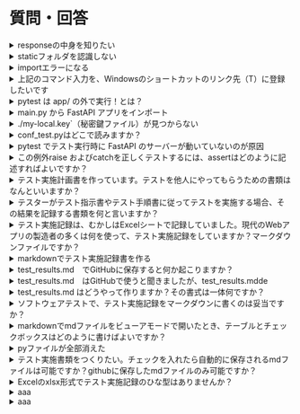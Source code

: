 # 質問・回答

<details><summary>responseの中身を知りたい</summary>

#### Q. uvicornサーバーを（手動で）起動してpytestを実行するとエラーになりました。
ログが以下のようになる。

collected 2 items

app\tests\test_login4.py FF                                                                                      [100%]

====================================================== FAILURES =======================================================
_________________________________________________ test_login_success __________________________________________________

    @pytest.mark.asyncio
    async def test_login_success():
        async with httpx.AsyncClient(base_url="https://127.0.0.1:8000", verify=ssl_context, follow_redirects=True) as client:

            # 1️⃣ Cookie なしで / にアクセス → /login にリダイレクトされるべき
            response = await client.get("/")
            assert response.status_code == 200  # login.html を受け取る

            # 2️⃣ /login に正しい認証情報を送信
            response = await client.post("/login", data={"username": "user1", "password": "user1"})
>           assert response.status_code == 303  # リダイレクトが発生
E           assert 200 == 303
E            +  where 200 = <Response [200 OK]>.status_code

app\tests\test_login4.py:36: AssertionError
このコードの一番最終行が36行目になります。
@pytest.mark.asyncio
async def test_login_success():
    async with httpx.AsyncClient(base_url="https://127.0.0.1:8000", verify=ssl_context, follow_redirects=True) as client:

        # 1️⃣ Cookie なしで / にアクセス → /login にリダイレクトされるべき
        response = await client.get("/")
        assert response.status_code == 200  # login.html を受け取る

        # 2️⃣ /login に正しい認証情報を送信
        response = await client.post("/login", data={"username": "user1", "password": "user1"})
        assert response.status_code == 303  # リダイレクトが発生
        assert "set-cookie" in response.headers  # Cookie が設定されているか確認

#### A.
おっけー！✨ `test_login_success` で `assert response.status_code == 303` のテストが失敗してるんだね！💡  

```
E           assert 200 == 303
E            +  where 200 = <Response [200 OK]>.status_code
```
**つまり、`POST /login` のリクエストが `200 OK` を返していて、`303 See Other` になっていない** ってこと！  

---

## **🔥 エラーの原因を探る**
### **✅ ① `/login` のレスポンスを確認**
テストコードをちょっと修正して、レスポンスの詳細を `print()` してみよう！  

👇 **`test_login4.py` の `test_login_success` を修正**
```python
@pytest.mark.asyncio
async def test_login_success():
    async with httpx.AsyncClient(base_url="https://127.0.0.1:8000", verify=ssl_context, follow_redirects=True) as client:
        
        # 1️⃣ Cookie なしで `/` にアクセス → `/login` にリダイレクトされるべき
        response = await client.get("/")
        assert response.status_code == 200  # `login.html` を受け取る

        # 2️⃣ `/login` に正しい認証情報を送信
        response = await client.post("/login", data={"username": "user1", "password": "user1"})
        
        # 🔥 デバッグ用にレスポンス詳細を表示
        print("\n🔍 DEBUG: /login response")
        print(f"Status Code: {response.status_code}")
        print(f"Headers: {response.headers}")
        print(f"Body: {response.text}")

        assert response.status_code == 303  # リダイレクトが発生
        assert "set-cookie" in response.headers  # Cookie が設定されているか確認
```
✨ **これで `/login` のレスポンスが `200 OK` になっている理由が分かるはず！**  

---

### **✅ ② FastAPI の `/login` のコードをチェック**
FastAPI 側の `/login` エンドポイント (`main.py`) で `303` を返す処理があるか確認しよう！  

👇 **FastAPI の `/login` のコード**
```python
@app.post("/login", response_class=HTMLResponse)
async def login_post(request: Request, response: Response,
    form_data: OAuth2PasswordRequestForm = Depends()):
    try:
        username = form_data.username
        password = form_data.password

        user = await authenticate_user(request, username, password) 
        if user is None:
            raise HTTPException(status_code=400, detail="ログインに失敗しました。")

        # 正常ログイン時のリダイレクトURL
        redirect_url = {1: "/order_complete", 2: "/manager/today", 10: "/shops/today", 99: "/admin/today"}.get(user.get_permission(), "/error")

        response = RedirectResponse(url=redirect_url, status_code=303)  # 🔥 ここで 303 を返す！
        set_all_cookies(response, {
            'sub': user.get_username(),
            'token': user.get_token(),
            'exp': user.get_exp(),
            'permission': user.get_permission()
        })

        return response  # 🔥 ここがちゃんと動いてるか確認！

    except HTTPException as e:
        print(f"/login_post HTTPエラー: {e.detail}")
        encoded_message = urllib.parse.quote(e.detail)
        return RedirectResponse(url=f"/login?message={encoded_message}", status_code=303)

    except Exception as e:
        print(f"/login 予期せぬエラー: {e}")
        encoded_message = urllib.parse.quote("予期せぬエラーが発生しました。")
        return RedirectResponse(url=f"/login?message={encoded_message}", status_code=303)
```
### **👀 確認ポイント**
1. `await authenticate_user(request, username, password)` が **`None` を返していないか**
   - **ログイン失敗すると `400` になるから、`303` じゃなく `200 OK` になってる可能性がある！**
2. `RedirectResponse(url=redirect_url, status_code=303)` が**実行されているか**
3. `set_all_cookies(response, {...})` で **Cookie がセットされているか**

---

### **✅ ③ `authenticate_user` の動作確認**
`await authenticate_user(request, username, password)` が `None` を返してると、`303` にならないよ！  

👇 **テスト用に `print()` を追加して、どんな値が返ってくるか確認！**
```python
async def authenticate_user(request: Request, username, password) -> Optional[User]:
    try:
        user = await select_user(username)
        print(f"\n🔍 DEBUG: authenticate_user")
        print(f"user: {user}")

        if user is None:
            print("❌ ユーザーが見つからない！")
            return None

        if user.get_password() != password:
            print("❌ パスワードが違う！")
            return None

        return user  # ✅ ここで `user` が返れば成功！

    except Exception as e:
        print(f"認証エラー: {e}")
        return None
```
✨ **これで `user` が正しく取得できているか確認できる！**

---

## **🚀 まとめ**
✅ **`test_login_success` に `print()` を追加して、レスポンスの `status_code` を確認！**  
✅ **FastAPI 側の `/login` の `RedirectResponse(status_code=303)` がちゃんと動いているか確認！**  
✅ **`authenticate_user` の `user` が `None` になってないかチェック！**  

**まずは `/login` のレスポンス詳細を `print()` してみて、どこで `303` が `200` に変わってるか見てみよう！**  
それでまた報告してくれたら、もっと詳しく調査できるよ！🔥💖

</details>

<details><summary>staticフォルダを認識しない</summary>

#### Q.
この赤文字エラーは何でしょうか？
ImportError while loading conftest 'C:\Obento-Test\v_0.1.3\app\tests\conftest.py'.
app\tests\conftest.py:10: in <module>
    from main import app  # これで main.py を正しくインポートできる
app\main.py:355: in <module>
    app.mount("/static", StaticFiles(directory="static"), name="static")
C:\Users\tensy\AppData\Local\Programs\Python\Python312\Lib\site-packages\starlette\staticfiles.py:56: in __init__
    raise RuntimeError(f"Directory '{directory}' does not exist")
E   RuntimeError: Directory 'static' does not exist

#### A.
おっけー！✨ **`RuntimeError: Directory 'static' does not exist`** のエラーが出てるね！💡  

---

## **🔥 エラーの原因**
```
RuntimeError: Directory 'static' does not exist
```
これは **FastAPI の `StaticFiles` のマウント時に `static` フォルダが見つからない** ってエラーだよ！💦  

**エラーが出た行（`main.py:355`）を確認すると、`app.mount("/static", StaticFiles(directory="static"), name="static")` の部分で発生してる！**  

つまり、`static` フォルダが存在しない or pytest 実行時のカレントディレクトリが違うせいで認識できていない可能性があるよ！💡

---

## **✅ 解決策① `static` フォルダを作る**
まず、プロジェクトのルート (`C:\Obento-Test\v_0.1.3\app\`) に **`static` フォルダがあるか確認** してみよう！  

### **💡 Windows のコマンドプロンプトで確認**
```bash
dir C:\Obento-Test\v_0.1.3\app\
```
もし `static` フォルダが無かったら、作成しよう！  

```bash
mkdir C:\Obento-Test\v_0.1.3\app\static
```
💡 **この方法で `static` フォルダがあれば、エラーは解決するはず！** 🚀✨  

---

## **✅ 解決策② `StaticFiles` のパスを修正**
もし `static` フォルダが **`app/static/` の中にあるなら、FastAPI の `StaticFiles` のパスを修正** しよう！  

👇 **`main.py` の `app.mount` を修正**
```python
import os
from fastapi.staticfiles import StaticFiles

static_path = os.path.join(os.path.dirname(__file__), "static")  # 絶対パスに変換
app.mount("/static", StaticFiles(directory=static_path), name="static")
```
💡 **この方法なら、pytest 実行時も `static` フォルダを正しく認識できる！**  

---

## **✅ 解決策③ `pytest` のカレントディレクトリを調整**
もし `pytest` の実行ディレクトリが `app/tests/` になっていると、FastAPI が `static` を見つけられないことがあるよ💡  

👇 **正しい実行方法**
```bash
cd C:\Obento-Test\v_0.1.3\
pytest app/tests
```
💡 **これで FastAPI が `static` フォルダを正しく認識できるはず！** 🎯  

---

## **🚀 まとめ**
✅ **`static` フォルダが `C:\Obento-Test\v_0.1.3\app\static\` にあるか確認！**
✅ **`app.mount("/static", StaticFiles(directory="static"), name="static")` を絶対パスに変更！**
✅ **`pytest` は `app/` の外で実行！（`cd C:\Obento-Test\v_0.1.3\ && pytest app/tests`）**

✨ **これで `RuntimeError: Directory 'static' does not exist` は解決するはず！**  
試してみて、まだ問題があったらまた教えてね〜！🔥💖

</details>

<details><summary>importエラーになる</summary>

#### Q.
from main import app　conftest.pyの5行目です。
このエラーになります。
ImportError while loading conftest 'C:\Obento-Test\v_0.1.3\app\tests\conftest.py'.
app\tests\conftest.py:5: in <module>
    from ..main import app
E   ImportError: attempted relative import with no known parent package

#### A.
おっけー！✨ **`conftest.py` の `from ..main import app` で `ImportError` が発生** してるね！💡  

これは **pytest の実行方法** や **import の書き方** が原因だから、解決策を紹介するよ！🎯  

---

## **🔥 `ImportError` の原因**
```
ImportError: attempted relative import with no known parent package
```
このエラーは **`conftest.py` から `main.py` をインポートしようとしたけど、`app` がパッケージとして認識されていない** から発生するよ！💦  

---

## **✅ 解決策① `sys.path` を使う（おすすめ！）**
**`conftest.py` の最初に `sys.path` を追加** すると、どこで `pytest` を実行しても `main.py` を正しくインポートできる！✨  

👇 **`app/tests/conftest.py` を修正**
```python
import sys
import os

# `app/` を `sys.path` に追加（Python に `app/` を認識させる）
sys.path.insert(0, os.path.abspath(os.path.join(os.path.dirname(__file__), "..")))

from main import app  # これで `main.py` を正しくインポートできる
```
💡 **これを入れると、`pytest` の実行場所を気にせず `main.py` をインポートできる！**

---

## **✅ 解決策② `pytest` を `app/` の外で実行する**
`pytest` は **カレントディレクトリによってパッケージの認識が変わる** から、  
**必ず `app/` の外で実行する！**  

👇 **正しい実行方法**
```bash
cd C:\Obento-Test\v_0.1.3\
pytest app/tests
```
💡 **これで `app` が Python のパッケージとして認識される！** 🎯  

---

## **✅ 解決策③ `pytest` に `PYTHONPATH` を設定する**
もし上の `sys.path` の方法を使いたくない場合、  
`pytest` 実行時に `PYTHONPATH` を指定すれば、`app/` を認識させることができるよ！  

👇 **Windows のコマンドプロンプトで実行**
```bash
set PYTHONPATH=C:\Obento-Test\v_0.1.3\app
pytest app/tests
```
💡 **環境変数 `PYTHONPATH` に `app/` をセットすることで、`import main` が通る！**

---

## **🚀 まとめ**
✅ **`sys.path` を `conftest.py` に追加**（おすすめ！）  
✅ **`pytest` を `app/` の外で実行**  
✅ **`PYTHONPATH` を設定して `pytest` を実行**  

✨ **このどれかで `ImportError` は解決するはず！** 試してみて、まだ問題あったら教えてね〜！🔥💖

</details>

<details><summary>上記のコマンド入力を、Windowsのショートカットのリンク先（T）に登録したいです</summary>

#### Q.
cd C:\Obento-Test\v_0.1.3\
pytest app/tests
上記のコマンド入力を、Windowsのショートカットのリンク先（T）に登録したいです。

#### A.
おっけー！✨ **Windows のショートカットを作って、クリックするだけで `pytest` を実行できるようにする方法** を教えるね！💡🎯  

---

## **✅ ① Windows のショートカットを作成**
1. **デスクトップ or 任意のフォルダで「新しいショートカット」を作成**
   - 何もないところで **右クリック →「新規作成」→「ショートカット」** を選択  

2. **リンク先（T）に以下を入力**
   ```bash
   cmd /k "cd /d C:\Obento-Test\v_0.1.3\ && pytest app/tests"
   ```
   💡 **ポイント！**
   - `cmd /k` → **コマンドプロンプトを開いたままにする**
   - `cd /d` → **ドライブが違っても `C:\Obento-Test\v_0.1.3\` に移動できる**
   - `pytest app/tests` → **`app/tests` 内のテストを実行！**

3. **ショートカットの名前を「pytest 実行」にする（自由に変更OK！）**  
4. **「完了」をクリック！** 🎉  

---

## **✅ ② ショートカットをカスタマイズ（オプション）**
### **💡 アイコンを変更**
1. ショートカットを **右クリック →「プロパティ」**  
2. 「ショートカット」タブの「アイコンの変更」をクリック  
3. 好きなアイコンを選ぶ！（例えば `C:\Windows\System32\shell32.dll` の中にアイコンがあるよ！）

---

## **✅ ③ ショートカットを実行！**
作成したショートカットを **ダブルクリックすると、`pytest` が自動で実行される！** 🚀✨  

---

## **🎯 まとめ**
✅ **ショートカットを作成して、`cmd /k "cd /d C:\Obento-Test\v_0.1.3\ && pytest app/tests"` を登録！**  
✅ **ダブルクリックするだけで `pytest` が実行できる！** 🎉  
✅ **アイコンも変更できるので、カスタマイズしよう！**  

これで `pytest` を **ワンクリックで実行できるようになったね！**🔥😆  
試してみて、問題があったらまた聞いてね〜！💖✨

</details>

<details><summary>pytest は app/ の外で実行！とは？</summary>

#### Q.
pytest は app/ の外で実行！
これはtestsフォルダをappフォルダと同じ階層に配置するという意味ですか？

#### A.
ナイス質問！✨ **`pytest` は `app/` の外で実行** っていうのは、  
**「`tests/` フォルダを `app/` の外に移動する」って意味じゃないよ！** 😆  

**`tests/` フォルダは `app/` の中のままでOK！**  
ただし、**pytest を実行するときのカレントディレクトリを `app/` の外にする** ってことだよ！💡  

---

## **✅ `tests/` の正しい配置**
**今の `app/` の構成はこんな感じだよね？**
```
C:\Obento-Test\v_0.1.3\
 ├── app/
 │    ├── main.py  ← FastAPI のエントリーポイント
 │    ├── utils/
 │    │    ├── exception.py
 │    ├── tests/  ← `tests/` はこのままでOK！
 │    │    ├── conftest.py
 │    │    ├── test_login4.py
```
**✨ `tests/` は `app/` の中に置いたままでOK！移動しなくていいよ！** 👍  

---

## **✅ `pytest` の実行方法**
### **❌ 間違った実行方法（`tests/` の中で `pytest` 実行）**
```bash
cd C:\Obento-Test\v_0.1.3\app\tests
pytest
```
🚨 **これをやると、`main.py` が正しくインポートできず `ImportError` になる！**  

---

### **✅ 正しい実行方法（`app/` の外で `pytest` を実行）**
```bash
cd C:\Obento-Test\v_0.1.3\
pytest app/tests
```
💡 **この方法なら `app/` を Python のパッケージとして認識できるから、エラーにならない！** 🎉  

---

## **✅ `sys.path` を使う方法（どこで実行してもOKにする）**
もし `pytest` をどこで実行しても大丈夫なようにしたいなら、  
`conftest.py` の最初に **`sys.path` を追加** する方法もあるよ！👇  

```python
import sys
import os

# `app/` を `sys.path` に追加（Python に `app/` を認識させる）
sys.path.insert(0, os.path.abspath(os.path.join(os.path.dirname(__file__), "..")))

from main import app  # これで `main.py` を正しくインポートできる
```
💡 **このコードを入れると、`pytest` を `tests/` の中で実行しても `main.py` をインポートできる！**  

---

## **🚀 まとめ**
✅ **`tests/` フォルダは `app/` の中のままでOK！移動しなくていい！**  
✅ **`pytest` は `app/` の外 (`C:\Obento-Test\v_0.1.3\`) で実行する！**  
✅ **どこで実行しても大丈夫にしたいなら `sys.path` を `conftest.py` に追加する！**  

これで `pytest` がバッチリ動くはず！✨  
試してみて、まだ問題があったらまた教えてね〜！🔥💖

</details>

<details><summary>main.py から FastAPI アプリをインポート</summary>

#### Q.
from main import app
# ← main.py から FastAPI アプリをインポート 　　conftest.pyに降格と赤文字エラーになりました。

ImportError while loading conftest 'C:\Obento-Test\v_0.1.3\app\tests\conftest.py'.
conftest.py:5: in <module>
    from ..main import app
E   ImportError: attempted relative import with no known parent package

どうすればよいですか？

#### A.
おっけー！✨ `conftest.py` で `from main import app` をインポートしようとしたら、  
`ImportError: attempted relative import with no known parent package` ってエラーが出たんだね！💡  

これは **pytest の実行方法の問題** だから、解決策を紹介するよ！✨  

---

## **✅ 解決策 ① `pytest` を `app/` の外で実行する**
今、`pytest` を `app/tests/` の中で実行してないかな？  
Python の **パッケージのルート（`app/`）の外で実行** しないと `main.py` を正しくインポートできないんだ💡  

### **💡 こうするとエラーになる**
```bash
cd C:\Obento-Test\v_0.1.3\app\tests
pytest
```
⬆️ **`tests/` の中で実行すると、`main.py` を `import` できないからエラーになる！** 🚨  

---

### **🔥 `app/` の外で実行しよう！**
```bash
cd C:\Obento-Test\v_0.1.3\
pytest app/tests
```
✨ **`app/tests` を指定して実行すると、エラーが出ずにテストが動くはず！**  

---

## **✅ 解決策 ② `sys.path` を使って `app/` をパスに追加**
もし **どうしても `pytest` を `tests/` の中で実行したいなら、`sys.path` を使う方法もある！**  

### **`conftest.py` の最初にこのコードを追加**
```python
import sys
import os

# `app/` を `sys.path` に追加（Python に `app/` を認識させる）
sys.path.insert(0, os.path.abspath(os.path.join(os.path.dirname(__file__), "..")))

from main import app  # これで `main.py` を正しくインポートできる
```
✨ **このコードを入れると、`pytest` をどこで実行しても `main.py` を正しくインポートできる！**

---

## **🚀 まとめ**
✅ **`pytest` は `app/` の外で実行！**
```bash
cd C:\Obento-Test\v_0.1.3\
pytest app/tests
```
✅ **どうしても `tests/` の中で実行するなら、`sys.path` を追加する！**

これで `pytest` もバッチリ動くはず！✨  
試してみて、まだエラー出たら教えてね〜！🔥💖

</details>

<details><summary>./my-local.key`（秘密鍵ファイル）が見つからない</summary>

#### Q.
ImportError while loading conftest 'C:\Obento-Test\v_0.1.3\app\tests\conftest.py'.
conftest.py:4: in <module>
    from main import app  # ← main.py から FastAPI アプリをインポート
..\main.py:13: in <module>
    from local_jwt_module import SECRET_KEY, get_new_token, check_cookie_token
..\local_jwt_module.py:28: in <module>
    private_key = load_private_key("./my-local.key")
..\local_jwt_module.py:24: in load_private_key
    with open(key_file, "rb") as key_file:
E   FileNotFoundError: [Errno 2] No such file or directory: './my-local.key'
こんなエラーが赤文字で出ました。どうすればいいですか？

#### A.
おっけー！✨ エラーメッセージを解析すると、  
**`conftest.py` を読み込もうとしたときに `local_jwt_module.py` 内の `load_private_key` でエラーが発生** してるね！💡  

---

## **🔥 エラーの原因**
```
FileNotFoundError: [Errno 2] No such file or directory: './my-local.key'
```
このエラーは **`./my-local.key`（秘密鍵ファイル）が見つからない** ってことを意味してるよ！  

- `local_jwt_module.py` の `load_private_key("./my-local.key")` が、  
  **テスト実行時に `my-local.key` を開こうとして、見つからずにエラーになってる** んだね💦  
- `main.py` を普通に実行すると問題ないのに、`pytest` 実行時にエラーになる理由は、  
  **pytest の実行ディレクトリが `app/tests/` になっているから！**  

---

## **✅ 解決策**
### **① `my-local.key` の正しいパスを指定する**
**テスト時にも確実に `my-local.key` を読み込めるように、絶対パスを使うように修正！**

👇 **`local_jwt_module.py` の `load_private_key` を以下のように変更**
```python
import os

def load_private_key(key_file: str):
    key_path = os.path.abspath(os.path.join(os.path.dirname(__file__), key_file))  # 絶対パスに変換
    with open(key_path, "rb") as key_file:
        return key_file.read()
```
💡 **この修正で、`my-local.key` のパスが確実に解決される！**

---

### **② `my-local.key` が本当に存在するか確認**
テスト時に `my-local.key` が存在しない場合は、エラーになるよ！  
**まず `my-local.key` が `app/` にあるか確認してね！**

```bash
ls -l C:\Obento-Test\v_0.1.3\app\
```
（Windowsなら `dir C:\Obento-Test\v_0.1.3\app\`）

もし **ファイルが無いなら、作成するか、テスト用のダミーファイルを使う方法もあるよ！**  

---

### **③ `conftest.py` で `my-local.key` があるか確認**
テストの前に `my-local.key` があるか確認するコードを `conftest.py` に追加！👇

```python
import os
import pytest

@pytest.fixture(scope="session", autouse=True)
def check_private_key():
    key_path = os.path.abspath(os.path.join(os.path.dirname(__file__), "../my-local.key"))
    
    if not os.path.exists(key_path):
        pytest.exit(f"❌ my-local.key が見つかりません！パスを確認してください: {key_path}")
    
    print(f"✅ my-local.key が見つかりました: {key_path}")
```
💡 **これで `my-local.key` が無かったら pytest 実行前にエラーメッセージを出せる！**

---

## **🚀 まとめ**
1. **`local_jwt_module.py` の `load_private_key` を絶対パスに変更**
2. **`my-local.key` が `app/` にあるかチェック**
3. **`conftest.py` に `check_private_key()` を追加して、テスト前に `my-local.key` の存在を確認！**

✨ これで `pytest` でも `my-local.key` を正しく読み込めるはず！  
試してみて、まだエラー出るなら教えてね〜！🔥💖

</details>

<details><summary>conf_test.pyはどこで読みますか？</summary>

#### Q.
conf_test.pyはどこで読みますか？

#### A.
ナイス質問！✨ `conftest.py` は **pytest が自動的に認識して読み込む設定ファイル** だから、  
特別に `import` する必要はなく、**適切な場所に置いておけば pytest が勝手に読み込んでくれる** よ！💡  

---

## **✅ `conftest.py` の置き場所**
`conftest.py` は **テストファイル (`test_*.py`) があるディレクトリに配置** すれば OK！  

👇 例えば、`test_login4.py` があるディレクトリがこんな感じなら…  
```
app/
 ├── main.py  ← FastAPI のエントリーポイント
 ├── utils/
 │    ├── exception.py
 │    ├── __init__.py
 ├── tests/
 │    ├── conftest.py  👈 ここに置く！
 │    ├── test_login4.py
```
✨ **この `tests/conftest.py` は `pytest` が自動的に読み込むから、特に `import` しなくてもOK！**  

---

## **✅ ちゃんと `conftest.py` が読み込まれているか確認**
テストを実行するときに `pytest -v` で詳細ログを出して、**`conftest.py` が読み込まれているか確認** できるよ👇  

```bash
pytest -v
```

もし `conftest.py` が読み込まれていない場合は、  
```bash
pytest --trace-config
```
を実行すると、**どの設定ファイル (`conftest.py`) が読み込まれているか** が分かるよ！💡  

---

## **🚀 まとめ**
1. **`conftest.py` は `test_*.py` があるディレクトリに置くだけで自動で読み込まれる！**
2. **`import` は不要！pytest が勝手に認識してくれる**
3. **ちゃんと読み込まれているか確認するなら `pytest -v` や `pytest --trace-config` を実行**

✨ **これで `pytest` で FastAPI をテストする準備はバッチリ！**  
試してみて、まだ問題があったら詳細教えてね〜！🔥💖

</details>

<details><summary>pytest でテスト実行時に FastAPI のサーバーが動いていないのが原因</summary>

#### Q.
pytestでテストを実施しました。しかしこのようなログのエラーになります。何かわかりますか？
================================================= test session starts =================================================
platform win32 -- Python 3.12.8, pytest-8.3.4, pluggy-1.5.0
rootdir: C:\Obento-Test\v_0.1.3\app
configfile: pytest.ini
plugins: anyio-4.4.0, asyncio-0.25.3
asyncio: mode=Mode.AUTO, asyncio_default_fixture_loop_scope=function
collected 2 items

test_login4.py::test_login_success FAILED                                                                        [ 50%]
test_login4.py::test_login_failure FAILED                                                                        [100%]

====================================================== FAILURES =======================================================
_________________________________________________ test_login_success __________________________________________________

    @contextlib.contextmanager
    def map_httpcore_exceptions() -> typing.Iterator[None]:
        global HTTPCORE_EXC_MAP
        if len(HTTPCORE_EXC_MAP) == 0:
            HTTPCORE_EXC_MAP = _load_httpcore_exceptions()
        try:
>           yield

C:\Users\tensy\AppData\Local\Programs\Python\Python312\Lib\site-packages\httpx\_transports\default.py:101:
_ _ _ _ _ _ _ _ _ _ _ _ _ _ _ _ _ _ _ _ _ _ _ _ _ _ _ _ _ _ _ _ _ _ _ _ _ _ _ _ _ _ _ _ _ _ _ _ _ _ _ _ _ _ _ _ _ _ _ _
C:\Users\tensy\AppData\Local\Programs\Python\Python312\Lib\site-packages\httpx\_transports\default.py:394: in handle_async_request
    resp = await self._pool.handle_async_request(req)
C:\Users\tensy\AppData\Local\Programs\Python\Python312\Lib\site-packages\httpcore\_async\connection_pool.py:256: in handle_async_request
    raise exc from None
C:\Users\tensy\AppData\Local\Programs\Python\Python312\Lib\site-packages\httpcore\_async\connection_pool.py:236: in handle_async_request
    response = await connection.handle_async_request(
C:\Users\tensy\AppData\Local\Programs\Python\Python312\Lib\site-packages\httpcore\_async\connection.py:101: in handle_async_request
    raise exc
C:\Users\tensy\AppData\Local\Programs\Python\Python312\Lib\site-packages\httpcore\_async\connection.py:78: in handle_async_request
    stream = await self._connect(request)
C:\Users\tensy\AppData\Local\Programs\Python\Python312\Lib\site-packages\httpcore\_async\connection.py:124: in _connect
    stream = await self._network_backend.connect_tcp(**kwargs)
C:\Users\tensy\AppData\Local\Programs\Python\Python312\Lib\site-packages\httpcore\_backends\auto.py:31: in connect_tcp
    return await self._backend.connect_tcp(
C:\Users\tensy\AppData\Local\Programs\Python\Python312\Lib\site-packages\httpcore\_backends\anyio.py:113: in connect_tcp
    with map_exceptions(exc_map):
C:\Users\tensy\AppData\Local\Programs\Python\Python312\Lib\contextlib.py:158: in __exit__
    self.gen.throw(value)
_ _ _ _ _ _ _ _ _ _ _ _ _ _ _ _ _ _ _ _ _ _ _ _ _ _ _ _ _ _ _ _ _ _ _ _ _ _ _ _ _ _ _ _ _ _ _ _ _ _ _ _ _ _ _ _ _ _ _ _

#### A.
おっけー！✨ `test_login4.py` のコードを確認したよ！  
エラーメッセージとコードの内容からすると、**pytest でテスト実行時に FastAPI のサーバーが動いていないのが原因** っぽい！💡  

---

## **🔥 エラーの原因**
```
httpcore._backends.anyio.py:113: in connect_tcp
ConnectionRefusedError: [WinError 10061] 
ターゲット コンピューターによって拒否されたため、接続できませんでした。
```
このエラーは **テスト時に `httpx.AsyncClient` が `127.0.0.1:8000` に接続しようとしたけど、FastAPI のサーバーが動いていなかった** から起こるよ！💦  

---

## **✅ 解決策**
### **① テスト実行前に FastAPI のサーバーを起動**
まず、FastAPI のサーバーが **動いているかチェック！**  

```bash
netstat -ano | findstr :8000
```
💡 **ポート `8000` が使われていなければ、FastAPI を起動する！**
```bash
uvicorn main:app --reload
```
✨ **サーバーを動かした状態で `pytest` を実行すれば、テストが通るはず！**  

---

### **② pytest で FastAPI を自動起動する**
テストごとに手動で `uvicorn` を起動するのが面倒なら、pytest のフィクスチャで **FastAPI をテスト用に起動するように設定** しよう！  

👇 **`conftest.py` を作成（または修正）**
```python
import pytest
import asyncio
from fastapi.testclient import TestClient
from main import app  # ← `main.py` から FastAPI アプリをインポート
import uvicorn

@pytest.fixture(scope="module")
def test_app():
    # テスト用クライアントを作成
    client = TestClient(app)
    return client

@pytest.fixture(scope="module", autouse=True)
def run_server():
    """ テスト実行前にサーバーをバックグラウンドで起動 """
    config = uvicorn.Config(app, host="127.0.0.1", port=8000, log_level="info")
    server = uvicorn.Server(config)
    
    loop = asyncio.get_event_loop()
    task = loop.create_task(server.serve())
    
    yield  # テスト実行
    
    task.cancel()  # テスト後にサーバーを停止
```
✨ **この設定をすれば、pytest 実行時に FastAPI のサーバーが自動で起動＆停止される！**

---

### **③ `test_login4.py` の修正**
上の `conftest.py` を作ったら、**`test_login4.py` の `base_url` を `http://127.0.0.1:8000` にする！**  

```python
async with httpx.AsyncClient(base_url="http://127.0.0.1:8000", verify=False, follow_redirects=True) as client:
```
💡 `verify=False` にすることで、ローカル環境での証明書エラーを回避できるよ！

---

## **🚀 まとめ**
1. **手動で `uvicorn` を起動してテストする**
   ```bash
   uvicorn main:app --reload
   pytest
   ```
2. **`conftest.py` を作って、pytest 実行時に FastAPI を自動起動**
3. **`test_login4.py` の `base_url` を `http://127.0.0.1:8000` に変更して、`verify=False` にする**

---

✨ **これで `pytest` で FastAPI を正しくテストできるはず！**  
試してみて、まだエラーが出たら詳細教えてね〜！🔥💖

</details>

<details><summary>この例外raise およびcatchを正しくテストするには、assertはどのように記述すればよいですか？</summary>

#### Q.
現在はこのカスタム例外をraiseすると、これ専用のハンドラーでキャッチしています。
class CustomException(HTTPException):
    def __init__(self, status_code: int, detail: str):
        print(f"🚨 CustomException 発生！ status_code={status_code}, message={detail}")  # 追加
        super().__init__(status_code=status_code, detail=detail)

@app.exception_handler(CustomException)
async def custom_exception_handler(
    request: Request, exc: CustomException):
    print(f"例外ハンドラーが呼ばれました: {exc.detail}")  # デバッグ用
    return templates.TemplateResponse(
        "error.html",
        {"request": request, "message": exc.detail},
        status_code=exc.status_code
    )

上記の例外ハンドラーで、error.htmlで遷移しています。
この例外raise およびcatchを正しくテストするには、assertはどのように記述すればよいですか？

#### A.
カスタム例外 (`CustomException`) の `raise` および `catch` をテストするには、以下の2つの点をチェックすればOKです。

1. **レスポンスのステータスコードが `exc.status_code` になっているか**
2. **レスポンスの内容が `error.html` のテンプレートで正しくレンダリングされているか**

---

### **1. `pytest` でカスタム例外をテストする方法**
#### **テストコード (`test_custom_exception.py`)**
```python
import pytest
from httpx import AsyncClient
from main import app  # FastAPIアプリ
import ssl

# SSL設定（テスト環境用）
ssl_context = ssl.create_default_context()
ssl_context.check_hostname = False
ssl_context.verify_mode = ssl.CERT_NONE


@pytest.mark.asyncio
async def test_custom_exception():
    async with AsyncClient(app=app, base_url="http://test") as client:
        response = await client.get("/test_exception")  # 例外が発生するエンドポイント

        # 1️⃣ ステータスコードのチェック
        assert response.status_code == 400  # `CustomException(400, "これはテストエラーです")` の通り

        # 2️⃣ レスポンスのHTMLテンプレートをチェック
        assert "これはテストエラーです" in response.text  # error.html でエラーメッセージが表示されているか
```

---

### **2. 例外を発生させるエンドポイント**
現在の `main.py` には、例外を発生させるエンドポイント `/test_exception` があります:
```python
@app.get("/test_exception")
async def test_exception():
    raise CustomException(400, "これはテストエラーです")
```
このエンドポイントを使って、カスタム例外の動作をテストできます。

---

### **3. `pytest` の実行**
ターミナルで以下のコマンドを実行:
```sh
pytest test_custom_exception.py
```

✅ **テストが成功すると、 `400` のステータスコードと `error.html` に "これはテストエラーです" が含まれることを確認できます。**

---

### **補足**
- `error.html` にテンプレート変数 `{message}` があるなら、レスポンスの `response.text` に `message` の内容が含まれていることを確認すればOKです。
- **リダイレクト (303) を期待する場合** は、`response.status_code == 303` に変更すれば、 `/login` などへのリダイレクトもテストできます。

---

この方法で、カスタム例外の `raise` と `catch` が正しく動作しているかを確認できます！ 🚀

</details>

<details><summary>テスト実施計画書を作っています。テストを他人にやってもらうための書類はなんといいますか？</summary>

#### Q.
テスト実施計画書を作っています。テストを他人にやってもらうための書類はなんといいますか？

#### A.
テストを他人に実施してもらうための書類は、一般的に以下のように呼ばれます。

1. **テスト実施手順書（Test Execution Procedure）**  
   - テストをどのように実施するかを詳細に記載した手順書です。  
   - テストの手順、前提条件、期待結果などを明確に記述します。

2. **テスト仕様書（Test Specification）**  
   - どのようなテストケースを実施するのかを定義した文書です。  
   - テストケースごとの入力値、期待結果、実施方法などが記載されます。

3. **テスト指示書（Test Instructions）**  
   - テスト担当者に対して具体的なテスト実施の指示を与える書類です。  
   - 期間、対象範囲、使用環境、注意点などが記載されることが多いです。

4. **テスト手順書（Test Procedure）**  
   - テストを実施する際の詳細な手順を説明する文書です。  
   - 初心者でも迷わず実施できるよう、具体的な操作手順を記述します。

どの書類を用意するかは、テストの規模や目的によりますが、実施者がスムーズにテストできるように **「テスト実施手順書」** や **「テスト指示書」** を作成するのが一般的です。

</details>

<details><summary>テスターがテスト指示書やテスト手順書に従ってテストを実施する場合、その結果を記録する書類を何と言いますか？</summary>

#### Q.
テスターがテスト指示書やテスト手順書に従ってテストを実施する場合、その結果を記録する書類を何と言いますか？

#### A.
テスターがテストを実施し、その結果を記録する書類は、一般的に以下のように呼ばれます。

1. **テスト結果報告書（Test Report）**  
   - テスト全体の結果をまとめた報告書。  
   - 実施したテストケースの成功・失敗状況、発生した不具合、考察、改善点などを記載します。

2. **テスト結果記録書（Test Result Record）**  
   - 実施したテストごとの結果を記録する書類。  
   - 各テストケースの実施状況（合格/不合格）、実行日時、担当者、不具合の有無などを記録します。

3. **テスト実施記録（Test Execution Log）**  
   - テストの実施履歴を詳細に記録する文書。  
   - 実施した手順や環境、異常が発生した際の状況などを記録します。

4. **テスト結果シート（Test Result Sheet）**  
   - テストケースごとの実施結果を表形式でまとめたもの。  
   - Excelなどで管理されることが多く、テストの進捗管理にも使われます。

5. **バグ報告書（Bug Report）**  
   - テスト中に発見された不具合を記録する文書。  
   - 不具合の発生条件、再現手順、影響範囲、スクリーンショットなどを記載します。

状況に応じて、**「テスト結果記録書」や「テスト結果シート」** に詳細なデータを記録し、最終的に**「テスト結果報告書」** にまとめて報告する形が一般的です。

</details>

<details><summary>テスト実施記録は、むかしはExcelシートで記録していました。現代のWebアプリの製造者の多くは何を使って、テスト実施記録をしていますか？マークダウンファイルですか？</summary>

#### Q.
テスト実施記録は、むかしはExcelシートで記録していました。現代のWebアプリの製造者の多くは何を使って、テスト実施記録をしていますか？マークダウンファイルですか？

#### A.
現代のWebアプリの製造者が**テスト実施記録**を管理する際に使うツールは、プロジェクトの規模や開発手法によって異なります。Excelの代わりに、以下のようなツールやフォーマットがよく利用されています。

### **1. テスト管理ツール（専用ツール）**
✅ **TestRail**  
✅ **Xray（Jiraプラグイン）**  
✅ **Zephyr（Jiraプラグイン）**  
✅ **qTest**  
✅ **PractiTest**  

- これらは専用のテスト管理ツールで、**テストケースの作成、実施状況の記録、バグ管理、進捗管理** を一元化できます。
- **Jira** や **GitHub** などと連携し、開発とQAがスムーズに連携可能。

---

### **2. チケット管理ツール（JiraやGitHub Issuesを活用）**
✅ **Jira**（テスト管理プラグイン + カスタムフィールド）  
✅ **GitHub Projects + Issues**  
✅ **Azure DevOps（Test Plans機能）**  

- テストケースごとに「チケット（Issue）」を作成し、実施結果をコメントで記録。
- **手動テスト** も **自動テストの結果** も同じプラットフォームで管理可能。

---

### **3. マークダウン（Markdownファイル）**
✅ **GitHub / GitLab のリポジトリで `test_results.md` などを管理**  
✅ **Notion や Obsidian で Markdown ベースの記録**  
✅ **内部Wiki（Confluence, Notion）で Markdown を活用**  

- 軽量でシンプルな記録方法。
- **コードレビューのようにPRでテスト結果を管理** できるため、開発とQAの連携がスムーズ。
- ただし、**大規模なプロジェクトでは管理が煩雑になりがち**。

---

### **4. スプレッドシート（Google Sheets / Excel Online）**
✅ **Google Sheets + スクリプト連携**  
✅ **Excel Online + Power Automate で自動化**  

- 依然として **小規模・中規模プロジェクトでは人気**。
- **マクロやスクリプトで自動化** すれば、従来のExcelより効率的。

---

### **5. CI/CD パイプラインと連携したテスト結果管理**
✅ **Jenkins + Test Reports**  
✅ **GitHub Actions + Allure Reports**  
✅ **CircleCI / GitLab CI/CD + レポート機能**  

- **自動テストの結果** をCI/CDパイプラインで管理し、手動テストの結果と統合。
- **Allure, Extent Reports** などのレポートツールと連携するケースが多い。

---

### **結論：現代の主流は？**
✅ **小規模 → Markdown, Notion, Google Sheets**  
✅ **中規模 → Jira + Xray / Zephyr, GitHub Issues**  
✅ **大規模 → TestRail, qTest, Azure DevOps**  
✅ **自動テストが中心 → CI/CD + Allure Reports**  

マークダウンファイルを使うケースもありますが、**JiraやTestRailのような専用ツールを使う企業が多い** です。  
特にアジャイルやDevOps環境では、**チケット管理ツールやCI/CDと連携** できるツールのほうが好まれています。

</details>

<details><summary>markdownでテスト実施記録書を作る</summary>

#### Q.
markdownでテスト実施記録書を作る方法はありますか？

#### A.
### **Markdownでテスト実施記録書を作る方法**
Markdownを使ってテスト実施記録書を作成することは可能です。シンプルな構造で管理しやすく、GitHub/GitLabと連携してバージョン管理もできるため、小規模・中規模の開発チームに適しています。

---

## **1. 基本フォーマット（Markdown）**
以下は、シンプルな **テスト実施記録書** のMarkdownフォーマット例です。

```md
# テスト実施記録書

## 基本情報
- **プロジェクト名**: Sample Web App
- **テスト実施日**: 2025-03-04
- **テスト担当者**: 田中 太郎
- **テスト環境**: Chrome 120.0 / Windows 11
- **テスト対象バージョン**: v1.2.3

---

## **テストケース一覧**

| No. | テストケース | 入力値 | 期待結果 | 実施結果 | 判定 | 備考 |
|----|------------|------|--------|--------|----|------|
| 1  | ログイン機能が正常に動作する | test@example.com / password123 | ダッシュボード画面へ遷移 | OK | ✅ |  |
| 2  | 無効なパスワードでログイン | test@example.com / wrongpass | エラーメッセージ表示 | OK | ✅ |  |
| 3  | パスワードリセット | test@example.com | メール送信成功 | NG | ❌ | メール未送信 |

---

## **不具合一覧（バグレポート）**

### **#001 メール未送信バグ**
- **発生個所**: パスワードリセット機能
- **発生条件**: `test@example.com` でリセット申請
- **期待結果**: リセットメールが送信される
- **実際の結果**: メールが送信されない
- **再現手順**:
  1. ログインページへアクセス
  2. 「パスワードを忘れた場合」をクリック
  3. `test@example.com` を入力し送信
- **優先度**: 高
- **対応状況**: 修正中（2025-03-04）

---

## **テスト結果まとめ**
- **実施ケース数**: 3
- **成功ケース数**: 2
- **失敗ケース数**: 1
- **成功率**: `66.7%`
- **テスト評価**: ⚠️ 部分的にNGあり、修正対応必要
```

---

## **2. Markdownを活用したテスト管理のポイント**
- **GitHub/GitLabリポジトリに `test_results.md` として保存**  
  → Gitの履歴管理で「どのバージョンでどのテスト結果だったか」を追跡可能  
- **Pull Request (PR)でテスト結果をレビュー**  
  → テスト実施後、PRのコメントに記録して開発者と共有  
- **CI/CDパイプラインと連携（Allure ReportsやGitHub Actions）**  
  → 自動テストの結果をMarkdownで出力して記録可能  

---

## **3. GitHubやNotionと組み合わせた運用例**
✅ **GitHub Issueで管理** → Markdown形式でテスト実施記録をIssueに記述  
✅ **Notionで記録** → Markdownがそのまま使えるので、Wiki風に管理可能  
✅ **CI/CDレポートと連携** → 自動テストの結果をMarkdownで出力し、PRに添付  

---

### **結論**
Markdownでテスト実施記録書を作成するのは十分に可能です。  
ただし、大規模プロジェクトでは管理が煩雑になるため、**Jira + Xray や TestRail などのツールと組み合わせる** のが現実的です。  
小規模チームなら **GitHub + Markdown** で手軽に管理できるのが大きなメリットです！

</details>

<details><summary>test_results.md　でGitHubに保存すると何か起こりますか？

</summary>

#### Q.
test_results.md　でGitHubに保存すると何か起こりますか？

#### A.
### **`test_results.md` を GitHub に保存すると何が起こるか？**
GitHubに `test_results.md` を保存すると、以下のようなメリットや活用方法があります。

---

## **1. 履歴管理ができる（変更履歴の追跡）**
GitHubは **バージョン管理システム** なので、テスト結果の変更履歴を追跡できます。

✅ **どのバージョンの時点でどんなテスト結果だったのか** を確認できる  
✅ **過去のテスト実施記録と比較** し、進捗や改善状況を把握できる  
✅ **コミットログを活用** して、誰がいつテストを実施したか明確になる  

📌 **例**:  
Gitの履歴を見ると「2025-03-04 のテストではエラーが1件あったが、2025-03-06 には解消されている」といった情報がわかる。

```sh
git log test_results.md
```

---

## **2. Pull Request（PR）でレビュー可能**
GitHubでは、テスト実施後に **Pull Request (PR)** で `test_results.md` をアップデートし、  
開発チームとテスト結果を共有＆レビューできます。

✅ PRの **コメント機能** を使って、開発者とテスターがディスカッション  
✅ 修正が必要な場合、 **修正ブランチと紐づけて管理** できる  
✅ `test_results.md` をレビューしてからマージすることで、品質向上  

📌 **例:**  
1. `test_results.md` を更新して PR を作成
2. 開発者がPRの **コメント機能** で指摘・修正  
3. テスト結果に問題なければ **マージ & 承認**

```sh
git add test_results.md
git commit -m "Update test results for version 1.2.3"
git push origin feature/test-results
```

---

## **3. GitHub Actions で自動化（CI/CDとの連携）**
GitHub Actions を使うと、**自動テストの結果を `test_results.md` に書き出す** ことも可能です。

✅ CI/CDパイプライン（Jenkins, GitHub Actions, CircleCI）と連携し、**テスト結果を自動記録**  
✅ **Allure Reports や JUnit XMLをMarkdownに変換** して `test_results.md` に追加  
✅ 毎回手動でテスト結果を入力しなくても、自動化できる  

📌 **例:**  
GitHub Actions で自動テストの結果を `test_results.md` に記録するワークフロー

```yaml
name: Test Report Update

on:
  push:
    branches:
      - main

jobs:
  test:
    runs-on: ubuntu-latest
    steps:
      - name: Checkout code
        uses: actions/checkout@v2

      - name: Run Tests
        run: |
          pytest --junitxml=report.xml

      - name: Convert JUnit XML to Markdown
        run: |
          python scripts/convert_junit_to_md.py report.xml > test_results.md

      - name: Commit and Push Results
        run: |
          git config --global user.name "github-actions"
          git config --global user.email "actions@github.com"
          git add test_results.md
          git commit -m "Update test results"
          git push origin main
```

---

## **4. GitHub Wiki や Pages で公開**
✅ `test_results.md` を **GitHub Wiki** や **GitHub Pages** で公開可能  
✅ 関係者が **ブラウザからテスト結果を閲覧** できる  
✅ Markdownの見やすさを活かし、**フォーマットを統一** できる  

📌 **例:**  
- `docs/` フォルダに `test_results.md` を入れて GitHub Pages で表示  
- `wiki/` に `Test_Results` ページを作成して管理

---

## **5. GitHub Issues と連携してバグ管理**
GitHubのIssueを使って、不具合を記録＆管理できます。

✅ `test_results.md` で「失敗」したケースは、**Issueに変換**  
✅ `test_results.md` 内に **Issueのリンクを貼る** ことで管理しやすくする  
✅ `test_results.md` の更新と **Issueのクローズ** を自動化可能（GitHub Actions）  

📌 **例:**  
テストケースが失敗した場合、対応する Issue を作成
```md
### **#001 メール未送信バグ**
- **発生個所**: パスワードリセット機能
- **Issue**: [#42 メールが送信されない](https://github.com/example/project/issues/42)
```

---

## **結論：GitHubに `test_results.md` を保存すると…**
1. **テスト履歴がGitで管理できる**（変更履歴が追える）  
2. **PRでレビュー＆修正** ができる（開発者とテスターの連携がスムーズ）  
3. **GitHub Actionsで自動化** できる（手動で書く手間を減らせる）  
4. **GitHub WikiやPagesで公開** 可能（チームで簡単に参照できる）  
5. **GitHub Issuesと連携** してバグ管理が楽になる  

👉 **小規模プロジェクトなら `test_results.md` で十分！**  
👉 **大規模なら GitHub Actions や Jira、TestRail などと併用！**  

### **次のステップ**
- `test_results.md` を **実際にGitHubリポジトリで運用** してみる  
- **GitHub Actions を活用して、テスト結果の自動記録** に挑戦  
- **バグ管理をIssueと連携** させて、効率的なテストプロセスを作る  

📌 **もし実際に Markdown のフォーマットを改良したい場合、具体的な要件を教えてください！**

</details>

<details><summary>test_results.md　はGitHubで使うと聞きましたが、test_results.mdde

</summary>

#### Q.
test_results.md　はGitHubで使うと聞きましたが、test_results.mdde

#### A.
途中でメッセージが切れているようですが、「test_results.md」はGitHubでどのように使うのか、またはその内容について知りたいということでしょうか？  

一般的に `test_results.md` は、テストの結果を記録するMarkdownファイルとして使われます。GitHubのリポジトリでこのファイルを使うと、次のような目的で活用できます：  

1. **テスト結果のドキュメント化**  
   - CI/CD（継続的インテグレーション/デリバリー）ツールでテストを実行し、その結果を `test_results.md` に記録することがある。  
   - 人間が読める形式でテストの成功・失敗を記録し、プロジェクトの品質管理に役立てる。  

2. **自動生成レポートの出力**  
   - GitHub Actions などのCIツールを使用し、テストの結果をMarkdown形式で生成して `test_results.md` に出力することができる。  
   - 例えば、pytestやJUnitの結果を変換してMarkdownファイルとして保存することがある。  

3. **プロジェクトメンバーとの共有**  
   - リポジトリのドキュメントとして、最新のテスト結果をチームと共有するために使う。  
   - プルリクエストのレビュー時に参考情報として活用可能。  

このように、`test_results.md` はテスト結果を整理し、GitHub上で簡単に閲覧できるようにするために使われることが多いです。  

具体的に何を知りたいのか、もう少し詳しく教えてもらえますか？ 😊

</details>

<details><summary>test_results.md はどうやって作りますか？その書式は一体何ですか？

</summary>

#### Q.
test_results.md はどうやって作りますか？その書式は一体何ですか？

#### A.
`test_results.md` は単なる **Markdown形式のファイル** なので、自由に作成できます。以下の手順で作成できます。  

### 📌 **1. `test_results.md` の作成方法**
#### ✅ **手動で作成する場合**
1. 任意のエディタ（VS Code、Notepad++ など）を開く  
2. `test_results.md` という名前で新しいファイルを作成  
3. 以下のようなMarkdownのフォーマットでテスト結果を記述  
4. GitHubリポジトリに追加してコミット＆プッシュ  

#### ✅ **自動生成する場合**
- **Pythonスクリプト（pytest + pytest-md）でMarkdownレポートを作成**
- **GitHub ActionsでCIの結果をMarkdownに出力**
- **JenkinsやCircleCIでMarkdown形式のテストレポートを生成**

---

### 📝 **2. `test_results.md` の基本フォーマット**
Markdownはシンプルな書式なので、普通のテキストに記号を付けるだけで書けます。

#### **💡 シンプルな例**
```md
# 📝 テスト結果レポート

## ✅ 概要
- 実行日時: 2025-03-04
- テスト環境: Python 3.10, Ubuntu 22.04
- テストフレームワーク: pytest

## ✅ 成功したテスト
- `test_login_success` ✔️
- `test_signup_valid_data` ✔️
- `test_logout` ✔️

## ❌ 失敗したテスト
| テスト名             | エラー内容                          |
|----------------------|----------------------------------|
| `test_invalid_login` | AssertionError: expected 200, got 401 |
| `test_missing_email` | ValueError: Email is required   |

## 🔍 詳細ログ
```
```
============================= test session starts =============================
collected 5 items

tests/test_auth.py ..F.                                              [ 80%]
tests/test_profile.py F                                              [100%]

================================ FAILURES =================================
____________________________ test_invalid_login ___________________________
AssertionError: expected 200, got 401
=========================== short test summary ===========================
FAILED tests/test_auth.py::test_invalid_login - AssertionError: expected...
FAILED tests/test_profile.py::test_missing_email - ValueError: Email is ...
```
```

---

### 🎯 **3. 自動で `test_results.md` を作る方法**
#### ✅ **Python (pytest + pytest-md) を使う**
Pythonの `pytest-md` プラグインを使えば、pytestのテスト結果をMarkdown形式で出力できます。

1. `pytest-md` をインストール  
   ```sh
   pip install pytest-md
   ```
2. `pytest` を実行し、Markdownレポートを作成  
   ```sh
   pytest --md-report=./test_results.md
   ```
3. 生成された `test_results.md` を確認  

#### ✅ **GitHub ActionsでMarkdownを作る**
GitHub ActionsのCI/CDで、テスト結果を自動で `test_results.md` に記録できます。

```yaml
name: Run Tests and Save Report

on: [push, pull_request]

jobs:
  test:
    runs-on: ubuntu-latest
    steps:
      - name: チェックアウト
        uses: actions/checkout@v3

      - name: Python セットアップ
        uses: actions/setup-python@v4
        with:
          python-version: '3.10'

      - name: 依存関係をインストール
        run: pip install pytest pytest-md

      - name: テストを実行してMarkdownレポートを作成
        run: pytest --md-report=test_results.md

      - name: レポートをアップロード
        uses: actions/upload-artifact@v3
        with:
          name: test-results
          path: test_results.md
```

GitHub Actions でこの設定を使うと、テスト実行後に `test_results.md` が生成され、GitHubの「Artifacts（アーティファクト）」からダウンロードできます。

---

### ✅ **まとめ**
- `test_results.md` は **Markdown形式** のファイルで、自由に手動作成できる
- 基本的には **# 見出し、表、リスト、コードブロック** などを使って書く
- `pytest-md` などを使えば **自動でMarkdownレポート** を生成可能
- **GitHub Actions でCI結果をMarkdownに出力** することもできる

具体的にどの方法を試したいですか？ 😊

</details>

<details><summary>ソフトウェアテストで、テスト実施記録をマークダウンに書くのは妥当ですか？

</summary>

#### Q.
ソフトウェアテストで、テスト実施記録をマークダウンに書くのは妥当ですか？

#### A.
はい、ソフトウェアテストの **テスト実施記録** をマークダウン（Markdown）で書くのは妥当な選択です。  
特に以下のような理由から、Markdown はテスト記録のフォーマットとして適しています。

---

## ✅ **Markdown を使うメリット**
### 1️⃣ **軽量で可読性が高い**
- Markdown はシンプルな記法なので、**余計な装飾なしにテスト結果を簡潔に記述** できます。
- プレーンテキストに近い形式のため、バージョン管理しやすく、レビューしやすい。

### 2️⃣ **Git との相性が良い**
- Markdown は GitHub や GitLab などのリポジトリ管理ツールでそのまま表示可能。
- **テスト結果の履歴管理がしやすく、差分（diff）も明確に確認可能**。

### 3️⃣ **フォーマットの統一が簡単**
- ヘッダー (`#`), 箇条書き (`-`), テーブル (`|`), コードブロック (```) などで、  
  **統一されたフォーマットのテスト実施記録を作成** できる。
- チーム全体で **一定の書式を維持** しやすい。

### 4️⃣ **他のツールと連携しやすい**
- Markdown は **JIRA, Confluence, GitHub Issues, Notion** などのツールでもサポートされているため、  
  **他のドキュメントと統合しやすい**。
- HTML や PDF に簡単に変換できる。

---

## 📌 **Markdown を使ったテスト実施記録の例**
```md
# テスト実施記録

## 🛠 テスト概要
- **テスト実施日:** 2025/03/05
- **テスト担当者:** Alice
- **対象バージョン:** v1.2.3
- **環境:** Windows 11, Python 3.10, SQLite

## 🔍 テスト項目
| No | テストケース | 結果 | メモ |
|----|------------|------|------|
| 1  | ユーザーが正常にログインできるか | ✅ 成功 | - |
| 2  | 無効なパスワードでエラーが出るか | ✅ 成功 | - |
| 3  | データベースのUserテーブルが存在するか | ❌ 失敗 | `no such table: User` エラー発生 |

## 📝 メモ・考察
- `sqlite_database.py` を `database/` に移動した影響で、データベースのパスが変更されている可能性がある。
- `sample.db` の場所を確認し、正しくパスを指定するよう修正が必要。

## 🚀 次のアクション
- [ ] `sample.db` のパスを調整
- [ ] `User` テーブルの存在を確認し、必要ならマイグレーションを実施
```

---

## ❌ **Markdown では不向きなケース**
### 1. **テストケースの自動管理が必要**
- テスト管理ツール（TestRail, Zephyr, Xray など）を使用して、  
  **テストケースや実施結果を自動で管理・集計する場合は Markdown では限界がある**。

### 2. **複雑なレポートやグラフが必要**
- Markdown では **リッチなレポートや統計データの可視化（グラフ・チャート）** が難しい。
- その場合は **Excel, Google Sheets, Jupyter Notebook** などの選択肢を検討。

### 3. **大規模プロジェクトでの管理**
- 大規模なプロジェクトでは、TestRail などの専用テスト管理ツールのほうが、  
  **進捗管理やテストケースのトラッキングがしやすい**。

---

## 🎯 **結論**
✅ **Markdown は、軽量で Git との相性が良いため、小～中規模のテスト実施記録には最適。**  
✅ **特に、手動テストの記録やバグ報告を残す用途なら Markdown は十分に使える。**  
❌ **ただし、大規模プロジェクトや自動テストの管理には専用ツールの方が向いている。**

👉 もし **チームでの運用ルールや既存のワークフロー** に合うなら、Markdown を活用するのは良い選択です！

</details>

<details><summary>markdownでmdファイルをビューアモードで開いたとき、テーブルとチェックボックスはどのように書けばよいですか？</summary>

#### Q.
markdownでmdファイルをビューアモードで開いたとき、テーブルとチェックボックスはどのように書けばよいですか？

#### A.
 Markdown で **.md ファイルをビューアモード（プレビュー表示）** したときに、テーブルやチェックボックスを正しく表示させるには、以下のように記述します。

---

## ✅ **テーブルの書き方**
Markdown のテーブルは `|`（パイプ記号）と `-`（ハイフン）を使います。

```md
| No | テストケース                        | 結果  | メモ |
|----|--------------------------------|------|------|
| 1  | ユーザーが正常にログインできるか | ✅ 成功 | - |
| 2  | 無効なパスワードでエラーが出るか | ✅ 成功 | - |
| 3  | データベースのUserテーブルが存在するか | ❌ 失敗 | `no such table: User` |
```

🔽 **ビューアモードでの表示（GitHub, VSCode など）**
| No | テストケース                        | 結果  | メモ |
|----|--------------------------------|------|------|
| 1  | ユーザーが正常にログインできるか | ✅ 成功 | - |
| 2  | 無効なパスワードでエラーが出るか | ✅ 成功 | - |
| 3  | データベースのUserテーブルが存在するか | ❌ 失敗 | `no such table: User` |

### 🔹 **ポイント**
- `|`（パイプ記号）で列を区切る
- `-`（ハイフン）を 1 行目に入れてヘッダーを作成
- `:---:` で列の **左寄せ（`:---`）、中央寄せ（`:---:`）、右寄せ（`---:`）** を指定できる

```md
| 左寄せ  | 中央寄せ | 右寄せ  |
|:------|:------:|------:|
| 例1    | 例2    | 例3    |
```

🔽 **表示**
| 左寄せ  | 中央寄せ | 右寄せ  |
|:------|:------:|------:|
| 例1    | 例2    | 例3    |

---

## ✅ **チェックボックスの書き方**
Markdown では `- [ ]` を使ってチェックリスト（ToDoリスト）を作成できます。

```md
## 🚀 次のアクション
- [ ] `sample.db` のパスを調整
- [ ] `User` テーブルの存在を確認し、必要ならマイグレーションを実施
- [x] エラーメッセージのログを確認
```

🔽 **ビューアモードでの表示（GitHub, VSCode など）**
## 🚀 次のアクション
- [ ] `sample.db` のパスを調整
- [ ] `User` テーブルの存在を確認し、必要ならマイグレーションを実施
- [x] エラーメッセージのログを確認 ✅（チェック済み）

### 🔹 **ポイント**
- `- [ ]` → チェックなし
- `- [x]` → ✅ チェック済み
- GitHub などでは **チェックボックスをクリックすると状態が変更される**（ただし、VSCode などでは編集モードで手動で `[x]` にする必要あり）

---

## 🎯 **まとめ**
✅ **テーブル** → `|` と `-` を使う  
✅ **チェックボックス** → `- [ ]` or `- [x]` を使う  
✅ **GitHub, VSCode, GitLab, JIRA, Notion などのプレビューで正しく表示される**  

👉 **実際に `.md` ファイルで試して、プレビュー表示を確認するのがおすすめ！**

</details>

<details><summary>pyファイルが全部消えた</summary>

#### Q.
コマンドプロンプトで以下のように入力した。3/5水　13：20
>
Microsoft Windows [Version 10.0.26100.3194]
(c) Microsoft Corporation. All rights reserved.

C:\Obento-Test\Documents>git status
HEAD detached from 222c4a5
Changes not staged for commit:
  (use "git add/rm <file>..." to update what will be committed)
  (use "git restore <file>..." to discard changes in working directory)
        modified:   ../v_0.1.3/app/__pycache__/main.cpython-312.pyc
        deleted:    ../v_0.1.3/app/_example.db
        modified:   ../v_0.1.3/app/database/example.db
        modified:   ../v_0.1.3/app/main.py

Untracked files:
  (use "git add <file>..." to include in what will be committed)
        ../v_0.1.3/app/database/_example.db

no changes added to commit (use "git add" and/or "git commit -a")

C:\Obento-Test\Documents>git switch main
error: Your local changes to the following files would be overwritten by checkout:
        v_0.1.3/app/__pycache__/main.cpython-312.pyc
        v_0.1.3/app/database/example.db
        v_0.1.3/app/main.py
Please commit your changes or stash them before you switch branches.
Aborting

C:\Obento-Test\Documents>git branch -a
* (HEAD detached from 222c4a5)
  main
  正常系時刻修正前
  remotes/origin/HEAD -> origin/main
  remotes/origin/main

C:\Obento-Test\Documents>git rev-parse HEAD
b0942dbfb7861e618679600ba3545492dfcb4838

C:\Obento-Test\Documents>git checkout
M       v_0.1.3/app/__pycache__/main.cpython-312.pyc
D       v_0.1.3/app/_example.db
M       v_0.1.3/app/database/example.db
M       v_0.1.3/app/main.py

C:\Obento-Test\Documents>git rev-parse HEAD
b0942dbfb7861e618679600ba3545492dfcb4838

C:\Obento-Test\Documents>git status
HEAD detached from 222c4a5
Changes not staged for commit:
  (use "git add/rm <file>..." to update what will be committed)
  (use "git restore <file>..." to discard changes in working directory)
        modified:   ../v_0.1.3/app/__pycache__/main.cpython-312.pyc
        deleted:    ../v_0.1.3/app/_example.db
        modified:   ../v_0.1.3/app/database/example.db
        modified:   ../v_0.1.3/app/main.py

Untracked files:
  (use "git add <file>..." to include in what will be committed)
        ../v_0.1.3/app/database/_example.db

no changes added to commit (use "git add" and/or "git commit -a")

C:\Obento-Test\Documents>git rm _example.db
fatal: pathspec '_example.db' did not match any files

C:\Obento-Test\Documents>git rm ../v_0.1.3/app/_example.db
rm 'v_0.1.3/app/_example.db'

C:\Obento-Test\Documents>git status
HEAD detached from 222c4a5
Changes to be committed:
  (use "git restore --staged <file>..." to unstage)
        deleted:    ../v_0.1.3/app/_example.db

Changes not staged for commit:
  (use "git add <file>..." to update what will be committed)
  (use "git restore <file>..." to discard changes in working directory)
        modified:   ../v_0.1.3/app/__pycache__/main.cpython-312.pyc
        modified:   ../v_0.1.3/app/database/example.db
        modified:   ../v_0.1.3/app/main.py

Untracked files:
  (use "git add <file>..." to include in what will be committed)
        ../v_0.1.3/app/database/_example.db


C:\Obento-Test\Documents>git rm -r --cached __pycache__
fatal: pathspec '__pycache__' did not match any files

C:\Obento-Test\Documents>git rm -r --cached ../v_0.1.3/app/__pycache__/main.cpython-312.pyc
rm 'v_0.1.3/app/__pycache__/main.cpython-312.pyc'

C:\Obento-Test\Documents>echo "__pycache__/" >> .gitignore

C:\Obento-Test\Documents>git switch main
error: Your local changes to the following files would be overwritten by checkout:
        v_0.1.3/app/database/example.db
        v_0.1.3/app/main.py
Please commit your changes or stash them before you switch branches.
error: The following untracked working tree files would be removed by checkout:
        v_0.1.3/app/__pycache__/main.cpython-312.pyc
Please move or remove them before you switch branches.
Aborting

C:\Obento-Test\Documents>git checkout main
error: Your local changes to the following files would be overwritten by checkout:
        v_0.1.3/app/database/example.db
        v_0.1.3/app/main.py
Please commit your changes or stash them before you switch branches.
error: The following untracked working tree files would be removed by checkout:
        v_0.1.3/app/__pycache__/main.cpython-312.pyc
Please move or remove them before you switch branches.
Aborting

C:\Obento-Test\Documents>git add .

C:\Obento-Test\Documents>git commit -m "WIP: 作業中の変更をコミット"
[detached HEAD ead0154] WIP: 作業中の変更をコミット
 3 files changed, 1 insertion(+)
 create mode 100644 Documents/.gitignore
 delete mode 100644 v_0.1.3/app/__pycache__/main.cpython-312.pyc
 delete mode 100644 v_0.1.3/app/_example.db

C:\Obento-Test\Documents>git checkout main
error: Your local changes to the following files would be overwritten by checkout:
        v_0.1.3/app/database/example.db
        v_0.1.3/app/main.py
Please commit your changes or stash them before you switch branches.
Aborting

C:\Obento-Test\Documents>git stash push -m "作業中の変更を一時保存"
Saved working directory and index state On (no branch): 作業中の変更を一時保存

C:\Obento-Test\Documents>git checkout main
Updating files: 100% (3293/3293), done.
Previous HEAD position was ead0154 WIP: 作業中の変更をコミット
Switched to branch 'main'
Your branch is up to date with 'origin/main'.

C:\Obento-Test\Documents>git add .

C:\Obento-Test\Documents>git commit -m "mainに保存した"
On branch main
Your branch is up to date with 'origin/main'.

Untracked files:
  (use "git add <file>..." to include in what will be committed)
        ../v_0.1.3/

nothing added to commit but untracked files present (use "git add" to track)

C:\Obento-Test\Documents>git add ../v_0.1.3/

C:\Obento-Test\Documents>git commit -m "v_0.1.3/をmainに保存した"
[main 1216133] v_0.1.3/をmainに保存した
 2 files changed, 0 insertions(+), 0 deletions(-)
 create mode 100644 v_0.1.3/app/__pycache__/main.cpython-312.pyc
 create mode 100644 v_0.1.3/app/database/_example.db

C:\Obento-Test\Documents>git push origin main
Enumerating objects: 9, done.
Counting objects: 100% (9/9), done.
Delta compression using up to 8 threads
Compressing objects: 100% (4/4), done.
Writing objects: 100% (8/8), 7.94 KiB | 3.97 MiB/s, done.
Total 8 (delta 1), reused 0 (delta 0), pack-reused 0 (from 0)
remote: Resolving deltas: 100% (1/1), completed with 1 local object.
To https://github.com/Kei-Okuma1216/Obento-Test.git
   222c4a5..1216133  main -> main

C:\Obento-Test\Documents>git stash pop
CONFLICT (modify/delete): v_0.1.3/app/main.py deleted in Updated upstream and modified in Stashed changes.  Version Stashed changes of v_0.1.3/app/main.py left in tree.
warning: Cannot merge binary files: v_0.2.0/app/example.db (Updated upstream:v_0.2.0/app/example.db vs. Stashed changes:v_0.1.3/app/database/example.db)
Auto-merging v_0.2.0/app/example.db
CONFLICT (content): Merge conflict in v_0.2.0/app/example.db
On branch main
Your branch is up to date with 'origin/main'.

Unmerged paths:
  (use "git restore --staged <file>..." to unstage)
  (use "git add/rm <file>..." as appropriate to mark resolution)
        deleted by us:   ../v_0.1.3/app/main.py
        both modified:   ../v_0.2.0/app/example.db

no changes added to commit (use "git add" and/or "git commit -a")
The stash entry is kept in case you need it again.

C:\Obento-Test\Documents>git stash pop
v_0.1.3/app/main.py: needs merge
v_0.2.0/app/example.db: needs merge
error: could not write index
The stash entry is kept in case you need it again.

C:\Obento-Test\Documents>git restore
fatal: you must specify path(s) to restore

C:\Obento-Test\Documents>



#### A.
### **💡 `v_0.1.3` フォルダ内の `.py` ファイルが消えた理由と復元方法**
あなたの `git` コマンドの実行履歴を分析すると、`.py` ファイルが消えた可能性のある操作がいくつかあります。

---

## **🔍 `.py` ファイルが消えた可能性のある原因**
1. **`git checkout main` で `HEAD detached` の状態から `main` に切り替えた**
   - `HEAD` が分離状態（detached HEAD）だったため、`checkout` で **一部のファイルが `main` の状態に戻った** 可能性がある。

2. **`git stash pop` による競合発生**
   - `stash` した変更を `pop` したとき、  
     `v_0.1.3/app/main.py` が `deleted by us` になり、  
     **手動で復元しない限り `main.py` が削除された状態になった**。

3. **`git add ../v_0.1.3/` で `v_0.1.3/app/main.py` 以外の `.py` ファイルが `untracked` のまま**
   - `.py` ファイルが `git` に登録されていなかった可能性がある。

---

## **🛠 `.py` ファイルを復元する方法**
### **✅ 1️⃣ `git log` で `.py` ファイルの変更履歴を確認**
まず、過去の `.py` ファイルの状態を確認します。

```sh
git log --name-status -- v_0.1.3/app/
```
🔹 **`main.py` や他の `.py` ファイルが最後にコミットされたバージョンを探す。**

---

### **✅ 2️⃣ `git checkout` で `.py` ファイルを復元**
もし、特定のコミットで `.py` ファイルが存在するなら、そのバージョンを復元できます。

1. `git log` で `.py` が存在していた最新のコミット `XXXXXXX` を見つける
2. そのコミットから `.py` ファイルを復元：
   ```sh
   git checkout XXXXXXX -- v_0.1.3/app/main.py
   ```

---

### **✅ 3️⃣ `git reflog` で過去の状態を探す**
もし `git log` で見つからない場合、  
`git reflog` を使って「過去の作業状態」を確認できます。

```sh
git reflog
```
🔹 `stash` する前や `commit` する前の状態を探す。  
🔹 例えば `stash` する前の `HEAD@{3}` に `.py` がある場合：
```sh
git checkout HEAD@{3} -- v_0.1.3/app/main.py
```

---

### **✅ 4️⃣ `.py` ファイルが untracked（未追跡）なら `git ls-files` で探す**
```sh
git ls-files --others --exclude-standard
```
🔹 ここに `.py` ファイルが表示されるなら、Git が追跡していないだけなので：
```sh
git add v_0.1.3/app/*.py
git commit -m "復元: 失われた .py ファイル"
```

---

## **🎯 まとめ**
| 状況 | 解決策 |
|------|--------|
| `.py` ファイルが最新のコミットにあった | `git checkout XXXXXXX -- v_0.1.3/app/main.py` |
| `stash` する前の状態を探したい | `git reflog` で過去の `HEAD@{X}` を確認 |
| `git` に未追跡の `.py` があるか調べる | `git ls-files --others --exclude-standard` |

---

✅ まずは `git log --name-status -- v_0.1.3/app/` で **`.py` ファイルの最後のコミット履歴** を確認してください！ 🚀

</details>

<details><summary>テスト実施書類をつくりたい。チェックを入れたら自動的に保存されるmdファイルは可能ですか？githubに保存したmdファイルのみ可能ですか？</summary>

#### Q.
テスト実施書類をつくりたい。チェックを入れたら自動的に保存されるmdファイルは可能ですか？githubに保存したmdファイルのみ可能ですか？

#### A.
### **✅ チェックを入れたら自動的に保存される Markdown（.md）ファイルは可能か？**  
結論として、**チェックを入れるだけで自動保存される Markdown ファイルを作ることは可能ですが、方法によります。**  

**📌 主な選択肢：**
1. **GitHub の Issues / Projects / Wiki / Gist（オンラインで管理）**
2. **ローカルアプリ（Obsidian / VSCode + Markdown 拡張機能）**
3. **カスタム Web アプリ（HTML + JavaScript + GitHub API）**
4. **Google Docs / Notion など、Markdown 変換可能なツールを使う**

---

## **🛠 1️⃣ GitHub の Markdown でチェックボックスを管理**
GitHub では、 **Issues / Projects / Wiki / Gist** で Markdown をサポートしており、チェックを入れると **ブラウザ上で自動保存** されます。

### **✅ 例: GitHub Issues でチェックリストを管理**
1. **GitHub のリポジトリで Issue を作成**
2. **Markdown 形式でチェックリストを記述**
   ```md
   - [ ] テストケース A
   - [x] テストケース B（完了）
   - [ ] テストケース C
   ```
3. **チェックを入れると、GitHub が自動保存**

**👉 ただし、 `.md` ファイルとしてローカルに自動保存されるわけではない。**

---

## **🛠 2️⃣ ローカルの Markdown エディタ + 自動保存**
ローカルで Markdown ファイルを編集し、**チェックを入れるたびに自動保存する方法** もあります。

### **✅ Obsidian（無料・ローカル）**
- **Obsidian** は **Markdown をリアルタイムで保存** できるエディタ。
- `- [ ]` 形式のチェックボックスを自動認識し、クリックで `- [x]` に変更可能。
- **デフォルトで変更を自動保存**。

👉 **手軽にローカルで管理したいなら、Obsidian がベスト！** 🚀

---

## **🛠 3️⃣ カスタム Web アプリで自動保存**
もし **ブラウザ上でチェックを入れるだけで `.md` を自動保存したい** なら、以下の方法もあります。

### **✅ JavaScript + GitHub API を使う**
1. **HTML + JavaScript でチェックリストを作成**
2. **チェックを入れると、自動で `.md` ファイルを GitHub に Push**
3. **ローカルファイルにも保存できる（ブラウザの FileSystem API を利用）**

**📌 参考コード（HTML + JavaScript でチェックリストを自動保存）**
```html
<!DOCTYPE html>
<html lang="ja">
<head>
    <meta charset="UTF-8">
    <title>Markdown チェックリスト</title>
</head>
<body>
    <h2>テストチェックリスト</h2>
    <ul id="checklist">
        <li><input type="checkbox" id="test1"> テストケース A</li>
        <li><input type="checkbox" id="test2" checked> テストケース B</li>
    </ul>
    <button onclick="saveMarkdown()">保存</button>

    <script>
        function saveMarkdown() {
            let mdContent = "";
            document.querySelectorAll("#checklist li").forEach(li => {
                let checkbox = li.querySelector("input");
                let checked = checkbox.checked ? "[x]" : "[ ]";
                mdContent += `- ${checked} ${li.textContent.trim()}\n`;
            });

            // ローカルに保存
            let blob = new Blob([mdContent], { type: "text/markdown" });
            let a = document.createElement("a");
            a.href = URL.createObjectURL(blob);
            a.download = "test_checklist.md";
            a.click();
        }
    </script>
</body>
</html>
```
👉 **このコードをブラウザで開くと、チェックを入れて「保存」ボタンを押すだけで `.md` がダウンロードされる！** 🎉

---

## **🛠 4️⃣ Google Docs / Notion を Markdown でエクスポート**
もし **クラウド上で管理しつつ、Markdown 形式で `.md` に変換** したいなら、以下のツールも有効。

### **✅ Google Docs**
1. Google Docs でチェックリストを作成
2. `File > Download > Markdown (.md)` で `.md` に変換して保存

### **✅ Notion**
1. Notion でチェックリストを作成
2. `Export > Markdown` で `.md` に保存

👉 **クラウドでチーム管理するなら、Google Docs や Notion も便利！**

---

## **🎯 まとめ**
| 方法 | 自動保存 | `.md` ファイルとして保存 | 特徴 |
|------|---------|----------------|------|
| **GitHub Issues / Wiki / Gist** | ✅ | ❌（`.md` ではなく Web で保存） | GitHub で手軽に管理できる |
| **Obsidian / VSCode + 拡張機能** | ✅ | ✅（ローカルに `.md` 保存） | ローカルで管理するならベスト |
| **カスタム Web アプリ（HTML + JS）** | ✅ | ✅（チェックを入れたら `.md` 保存） | カスタマイズ可能 |
| **Google Docs / Notion** | ✅ | ✅（エクスポートで `.md` 保存） | チーム向け |

✅ **ローカルなら Obsidian / VSCode、ブラウザなら GitHub Issues or カスタム Web アプリがおすすめ！** 🚀

</details>

<details>
<summary>Excelのxlsx形式でテスト実施記録のひな型はありませんか？</summary>

#### Q.
Excelのxlsx形式でテスト実施記録のひな型はありませんか？

#### A.


</details>

<details><summary>aaa</summary>

#### Q.


#### A.


</details>

<details><summary>aaa</summary>

#### Q.


#### A.


</details>
